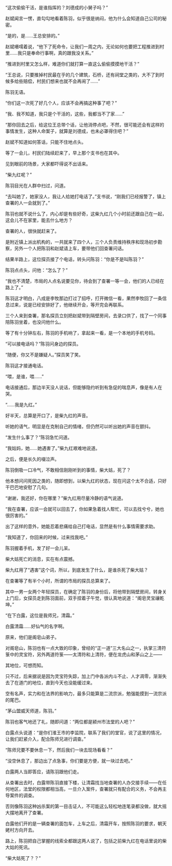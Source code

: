 “这次偷偷干活，是谁指挥的？刘德成的小舅子吗？”

赵斌闻言一愣，直勾勾地看着陈羽，似乎很是纳闷，他为什么会知道自己公司的秘密。

“是的，是……王总安排的。”

赵斌嗫嚅着说，“他下了死命令，让我们一周之内，无论如何也要把工程推进到村里……我只是奉命行事啊，真的跟我没关系。”

“推进到村里又怎么样，难道你们就打算一直这么偷偷摸摸地干活？”

“王总说，只要推掉村民最在乎的几个建筑，石桥，还有祠堂之类的，大不了到时候多给些赔偿，村民们想来也就不会再闹了……”

陈羽无语。

“你们这一次死了好几个人，应该不会再搞这种事了吧？”

“我、我不知道，我只是个干活的，这些，我都当不了家……”

“那你回去之后，给这位王总带个话，让他消停点吧，不然，很可能还会有这样的事情发生，这种人命案子，就算是刘德成，也未必罩得住吧？”

赵斌不知道如何答话，只能不住地点头。

等了一会儿，村民们陆续赶来了，早上那个支书也在其中。

见到眼前的场景，大家都吓得说不出话来。

“柴九红呢？”

陈羽目光在人群中扫过，问道。

“去叫她了，她家没人，我让人给她打电话了。”支书说，“刚我们已经报警了，镇上查署的人一会就到了。”

陈羽也就不说什么了，内心却是有些好奇，这柴九红几个小时前还跟自己在一起，这会儿不在家里，能去什么地方？

查署的人，很快就赶来了。

是附近镇上派出机构的，一共就来了四个人，三个人负责维持秩序和现场初步勘察，另外一个人把陈羽和赵斌请上车，要带他们回查署问话。

结果半路上，这位探员接了个电话，转头问陈羽：“你是不是叫陈羽？”

陈羽点点头，问他：“怎么了？”

“我也不清楚，市局的人点名说要见你，待会到了查署一等一会，他们的人已经在路上了。”

陈羽这才明白，八成是李牧那边打过了招呼，打开微信一看，果然李牧回了一条信息过来，说是已经安排好了，他继续开会，等开完会再联系。

三个人来到查署，那名探员立刻把赵斌带到隔壁房间，去录口供了，找了一个同事陪陈羽坐着，也没问他什么。

等了有十分钟左右，陈羽的手机响了，拿起来一看，是一个本地的手机号码。

“可以接电话吗？”陈羽问身边的探员。

“随便，你又不是嫌疑人。”探员笑了笑。

陈羽这才接通电话。

“喂，是谁，喂……”

电话接通后，那边半天没人说话，但能够隐约听到有急促的喘息声，像是有人在哭。

“……我是九红。”

好半天，总算是开口了，是柴九红的声音。

听她的语气，明显是在克制自己的情绪，但仍然可以听出她的声音在颤抖。

“发生什么事了？”陈羽急忙问道。

“我姑妈，她……她遇害了。”柴九红艰难地说道。

之后，便是长久的啜泣声。

陈羽倒吸一口冷气，不敢相信刚刚听到的事情，柴大姑，死了？

他本想问问死因之类的，随即想到，以柴九红的状态，现在问这个太不合适，只好干巴巴地安慰了几句。

“谢谢，我还好，你在哪里？”柴九红用尽量冷静的语气说道。

“我在查署，应该一会就可以回去了，你如果急着找人帮忙，可以去找兮兮，她也很厉害的。”

出了这样的意外，她能忍着悲痛给自己打电话，显然是有什么事情需要求助。

“我知道了，你回来的时候，过来找我吧。”

陈羽握着手机，发了好一会儿呆。

柴大姑死亡的消息，实在有点震撼。

柴九红用了“遇害”这个词，所以，到底发生了什么，是谁杀死了柴大姑？

在查署等了有半个小时，所谓的市局的探员总算来了。

其中一男一女两个年轻探员，在确定了陈羽的身份后，将他带到隔壁房间，转身关上门后，女探员走到陈羽面前，双手捏着子午觉，很认真地说道：“阁皂灵宝禳乾坤。”

“在下白露，这位是我师兄，清霜。”

白露清霜……好仙气的名字啊。

原来，他们是阁皂山弟子。

对阁皂山，陈羽也有一点大致的印象，曾经的“正一道”三大名山之一，执掌三清符箓中的灵宝符，另外两道符箓——太清符和上清符，便在龙虎山和茅山之上——

其地位，可想而知。

只不过，后来据说是因为灵宝符失踪，加上门中各派内斗不止、人才凋零，渐渐失去了在道门的地位，直到今天也没能缓过来。

空有名声，实力和在法界的影响力，最多只能算是二流宗派，勉强能摸到一流宗派的尾巴。

“茅山盟威天师道，陈羽。”

陈羽也客气地还了礼，随即问道：“两位都是颍州市法堂的人吧？”

白露点头说道：“是你们淮王市的李监院，联系了我们的堂官，说了这里的情况，让我们赶紧介入，配合陈师兄进行调查。”

“陈师兄要不要休息一下，然后我们一块去现场看看？”

“没空休息了，那边出了点急事，你们要是方便，就一块过去吧。”

白露两人当即答应，请陈羽跟他们走。

从查署出去时，白露带陈羽直接下楼，让清霜找当地查署的人办交接手续——在任何地区，法堂的权限都相当高，一旦介入案件，查署就只有配合的义务，不会再主导案件的调查。

否则像陈羽这种凶杀案的第一目击证人，不可能这么轻松地连笔录都没做，就大摇大摆地离开了查署。

白露他们开的是一辆查署的面包车，上车之后，清霜开车，按照陈羽的要求，朝天姥村方向开去。

路上，陈羽把自己掌握的线索全都跟这两人说了，包括之前柴九红在电话里说的柴大姑的死讯。

“柴大姑死了？？”

